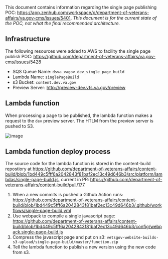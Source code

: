 This document contains information regarding the single page publishing POC: https://app.zenhub.com/workspace/o/department-of-veterans-affairs/va.gov-cms/issues/5401.  *This document is for the current state of the POC, not what the final recommended architecture.*

## Infrastructure

The following resources were added to AWS to facility the single page publish POC: https://github.com/department-of-veterans-affairs/va.gov-cms/issues/5428

* SQS Queue Name: `dsva_vagov_dev_single_page_build`
* Lambda Name: `singlePageBuild`
* s3 Bucket: `content.dev.va.gov`
* Preview Server: http://preview-dev.vfs.va.gov/preview

## Lambda function

When processing a page to be published, the lambda function makes a request to the `dev` preview server.  The HTLM from the preview server is pushed to S3. 

![image](https://user-images.githubusercontent.com/121603/120035192-2d596900-bfcc-11eb-9b2b-ef7a534094e5.png)

## Lambda function deploy process

The source code for the lambda function is stored in the content-build repostiory at https://github.com/department-of-veterans-affairs/content-build/blob/1bd449c5fff6a2042843f81baf2ec13c49d646b3/src/platform/lambdas/single-page-build.js, current in PR: https://github.com/department-of-veterans-affairs/content-build/pull/177

1. When a new commits is pushed a Github Action runs: https://github.com/department-of-veterans-affairs/content-build/blob/1bd449c5fff6a2042843f81baf2ec13c49d646b3/.github/workflows/single-page-build.yml
1. Use webpack to compile a single javascript page: https://github.com/department-of-veterans-affairs/content-build/blob/1bd449c5fff6a2042843f81baf2ec13c49d646b3/config/webpack.single-page-build.js
1. Compress the javascript page and put on s3: `vetsgov-website-builds-s3-upload/single-page-build/master/function.zip`
1. Tell the lambda function to publish a new version using the new code from s3.

